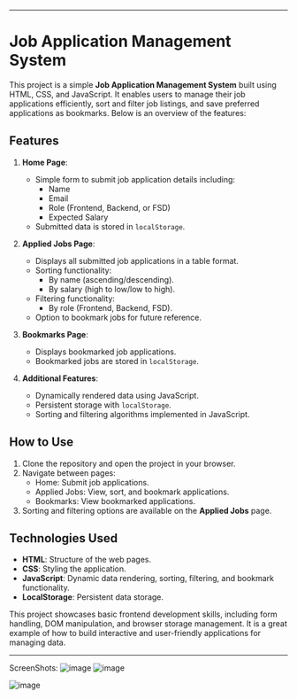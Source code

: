

---

# Job Application Management System

This project is a simple **Job Application Management System** built using HTML, CSS, and JavaScript. It enables users to manage their job applications efficiently, sort and filter job listings, and save preferred applications as bookmarks. Below is an overview of the features:

## Features

1. **Home Page**:
   - Simple form to submit job application details including:
     - Name
     - Email
     - Role (Frontend, Backend, or FSD)
     - Expected Salary
   - Submitted data is stored in `localStorage`.

2. **Applied Jobs Page**:
   - Displays all submitted job applications in a table format.
   - Sorting functionality:
     - By name (ascending/descending).
     - By salary (high to low/low to high).
   - Filtering functionality:
     - By role (Frontend, Backend, FSD).
   - Option to bookmark jobs for future reference.

3. **Bookmarks Page**:
   - Displays bookmarked job applications.
   - Bookmarked jobs are stored in `localStorage`.

4. **Additional Features**:
   - Dynamically rendered data using JavaScript.
   - Persistent storage with `localStorage`.
   - Sorting and filtering algorithms implemented in JavaScript.

## How to Use
1. Clone the repository and open the project in your browser.
2. Navigate between pages:
   - Home: Submit job applications.
   - Applied Jobs: View, sort, and bookmark applications.
   - Bookmarks: View bookmarked applications.
3. Sorting and filtering options are available on the **Applied Jobs** page.

## Technologies Used
- **HTML**: Structure of the web pages.
- **CSS**: Styling the application.
- **JavaScript**: Dynamic data rendering, sorting, filtering, and bookmark functionality.
- **LocalStorage**: Persistent data storage.

This project showcases basic frontend development skills, including form handling, DOM manipulation, and browser storage management. It is a great example of how to build interactive and user-friendly applications for managing data.

---

ScreenShots:
![image](https://github.com/user-attachments/assets/72ec057e-ee9f-4e93-90a6-a6c6f367d373)
![image](https://github.com/user-attachments/assets/1d6acc11-166c-48c8-a537-4aac64047842)

![image](https://github.com/user-attachments/assets/4f899eae-0ef1-475e-b5a1-ebe628b2cb09)
